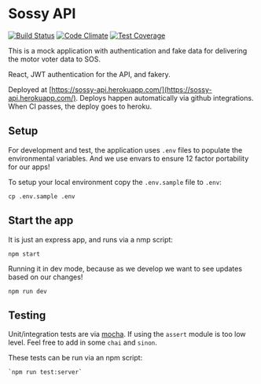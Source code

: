 # Sossy API

[![Build Status](https://travis-ci.org/CDTDigital/sossy-api.svg?branch=master)](https://travis-ci.org/CDTDigital/sossy-api) [![Code Climate](https://codeclimate.com/github/CDTDigital/sossy-api/badges/gpa.svg)](https://codeclimate.com/github/CDTDigital/sossy-api) [![Test Coverage](https://codeclimate.com/github/CDTDigital/sossy-api/badges/coverage.svg)](https://codeclimate.com/github/CDTDigital/sossy-api/coverage)

This is a mock application with authentication and fake data for
delivering the motor voter data to SOS.

React, JWT authentication for the API, and fakery.

Deployed at [https://sossy-api.herokuapp.com/](https://sossy-api.herokuapp.com/).
Deploys happen automatically via github integrations. When CI passes,
the deploy goes to heroku.

## Setup

For development and test, the application uses `.env` files to populate
the environmental variables. And we use envars to ensure 12 factor
portability for our apps!

To setup your local environment copy the `.env.sample` file to `.env`:

    cp .env.sample .env

## Start the app

It is just an express app, and runs via a nmp script:

    npm start

Running it in dev mode, because as we develop we want to see updates
based on our changes!

    npm run dev

## Testing

Unit/integration tests are via [mocha](https://mochajs.org/). If using the `assert`
module is too low level. Feel free to add in some `chai` and `sinon`.

These tests can be run via an npm script:

    `npm run test:server`


